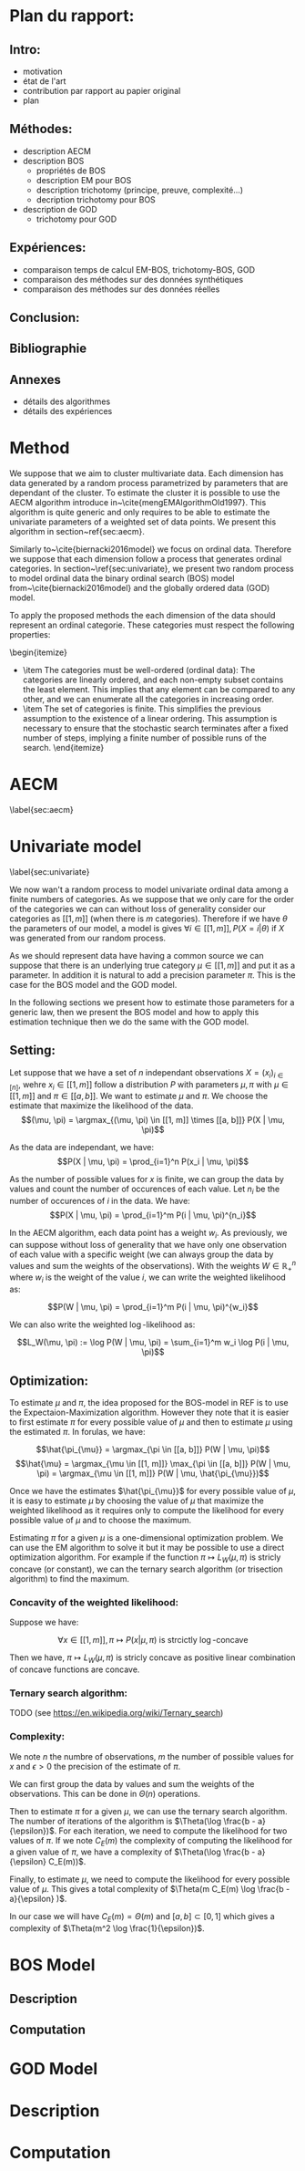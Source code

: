 # Plan du rapport:
## Intro:
- motivation
- état de l'art
- contribution par rapport au papier original
- plan

## Méthodes:
- description AECM
- description BOS
    - propriétés de BOS
    - description EM pour BOS
    - description trichotomy (principe, preuve, complexité...)
    - decription trichotomy pour BOS
- description de GOD
    - trichotomy pour GOD

## Expériences:
- comparaison temps de calcul EM-BOS, trichotomy-BOS, GOD
- comparaison des méthodes sur des données synthétiques
- comparaison des méthodes sur des données réelles


## Conclusion:

## Bibliographie

## Annexes

- détails des algorithmes
- détails des expériences




# Method 

We suppose that we aim to cluster multivariate data. Each dimension has data generated by a random process parametrized by parameters that are dependant of the cluster. To estimate the cluster it is possible to use the AECM algorithm introduce in~\cite{mengEMAlgorithmOld1997}. This algorithm is quite generic and only requires to be able to estimate the univariate parameters of a weighted set of data points. We present this algorithm in section~ref{sec:aecm}.

Similarly to~\cite{biernacki2016model} we focus on ordinal data. Therefore we suppose that each dimension follow a process that generates ordinal categories. 
In section~\ref{sec:univariate}, we present two random process to model ordinal data the binary ordinal search (BOS) model from~\cite{biernacki2016model} and the globally ordered data (GOD) model.

To apply the proposed methods the each dimension of the data should represent an ordinal categorie. These categories must respect the following properties:

\begin{itemize}
- \item The categories must be well-ordered (ordinal data): The categories are linearly ordered, and each non-empty subset contains the least element. This implies that any element can be compared to any other, and we can enumerate all the categories in increasing order.
- \item The set of categories is finite. This simplifies the previous assumption to the existence of a linear ordering. This assumption is necessary to ensure that the stochastic search terminates after a fixed number of steps, implying a finite number of possible runs of the search.
\end{itemize}


# AECM
\label{sec:aecm}


# Univariate model
\label{sec:univariate}

We now wan't a random process to model univariate ordinal data among a finite numbers of categories.
As we suppose that we only care for the order of the categories we can can without loss of generality consider our categories as $[[1, m]]$ (when there is $m$ categories). Therefore if we have $\theta$ the parameters of our model, a model is gives $\forall i \in [[1, m]], P(X = i | \theta)$ if $X$ was generated from our random process. 

As we should represent data have having a common source we can suppose that there is an underlying true category $\mu \in [[1, m]]$ and put it as a parameter. In addition it is natural to add a precision parameter $\pi$. This is the case for the BOS model and the GOD model. 

In the following sections we present how to estimate those parameters for a generic law, then we present the BOS model and how to apply this estimation technique then we do the same with the GOD model.


## Setting:

Let suppose that we have a set of $n$ independant observations $X = (x_i)_{i \in [n]}$, wehre $x_i \in [[1, m]]$ follow a distribution $P$ with parameters $\mu, \pi$ with $\mu \in [[1, m]]$ and $\pi \in [[a, b]]$. We want to estimate $\mu$ and $\pi$. We choose the estimate that maximize the likelihood of the data.
$$(\mu, \pi) = \argmax_{(\mu, \pi) \in [[1, m]] \times [[a, b]]} P(X | \mu, \pi)$$

As the data are independant, we have:
$$P(X | \mu, \pi) = \prod_{i=1}^n P(x_i | \mu, \pi)$$

As the number of possible values for $x$ is finite, we can group the data by values and count the number of occurences of each value. Let $n_i$ be the number of occurences of $i$ in the data. We have:
$$P(X | \mu, \pi) = \prod_{i=1}^m P(i | \mu, \pi)^{n_i}$$

In the AECM algorithm, each data point has a weight $w_i$. As previously, we can suppose without loss of generality that we have only one observation of each value with a specific weight (we can always group the data by values and sum the weights of the observations). With the weights $W \in \mathbb{R}_+^n$ where $w_i$ is the weight of the value $i$, we can write the weighted likelihood as:

$$P(W | \mu, \pi) = \prod_{i=1}^m P(i | \mu, \pi)^{w_i}$$

We can also write the weighted $\log$-likelihood as:

$$L_W(\mu, \pi) := \log P(W | \mu, \pi) = \sum_{i=1}^m w_i \log P(i | \mu, \pi)$$


## Optimization: 

To estimate $\mu$ and $\pi$, the idea proposed for the BOS-model in REF is to use the Expectaion-Maximization algorithm. However they note that it is easier to first estimate $\pi$ for every possible value of $\mu$ and then to estimate $\mu$ using the estimated $\pi$. In forulas, we have:


$$\hat{\pi_{\mu}} = \argmax_{\pi \in [[a, b]]} P(W | \mu, \pi)$$
$$\hat{\mu} = \argmax_{\mu \in [[1, m]]} \max_{\pi \in [[a, b]]} P(W | \mu, \pi) = \argmax_{\mu \in [[1, m]]} P(W | \mu, \hat{\pi_{\mu}})$$

Once we have the estimates $\hat{\pi_{\mu}}$ for every possible value of $\mu$, it is easy to estimate $\mu$ by choosing the value of $\mu$ that maximize the weighted likelihood as it requires only to compute the likelihood for every possible value of $\mu$ and to choose the maximum.

Estimating $\pi$ for a given $\mu$ is a one-dimensional optimization problem. We can use the EM algorithm to solve it but it may be possible to use a direct optimization algorithm. For example if the function $\pi \mapsto L_W(\mu, \pi)$ is stricly concave (or constant), we can the ternary search algorithm (or trisection algorithm) to find the maximum.

### Concavity of the weighted likelihood:

Suppose we have:

$$\forall x \in [[1, m]], \pi \mapsto P(x | \mu, \pi) \text{ is strcictly $\log$-concave}$$

Then we have, $\pi \mapsto L_W(\mu, \pi)$ is stricly concave as positive linear combination of concave functions are concave.

### Ternary search algorithm:

TODO (see https://en.wikipedia.org/wiki/Ternary_search)

### Complexity:

We note $n$ the numbre of observations, $m$ the number of possible values for $x$ and $\epsilon > 0$ the precision of the estimate of $\pi$.

We can first group the data by values and sum the weights of the observations. This can be done in $\Theta(n)$ operations.

Then to estimate $\pi$ for a given $\mu$, we can use the ternary search algorithm. The number of iterations of the algorithm is $\Theta(\log \frac{b - a}{\epsilon})$. For each iteration, we need to compute the likelihood for two values of $\pi$. If we note $C_E(m)$ the complexity of computing the likelihood for a given value of $\pi$, we have a complexity of $\Theta(\log \frac{b - a}{\epsilon} C_E(m))$.

Finally, to estimate $\mu$, we need to compute the likelihood for every possible value of $\mu$. This gives a total complexity of $\Theta(m C_E(m) \log \frac{b - a}{\epsilon} )$.

In our case we will have $C_E(m) = \Theta(m)$ and $[a, b] \subset [0, 1]$ which gives a complexity of $\Theta(m^2 \log \frac{1}{\epsilon})$.

# BOS Model

## Description

## Computation


# GOD Model

# Description

# Computation

